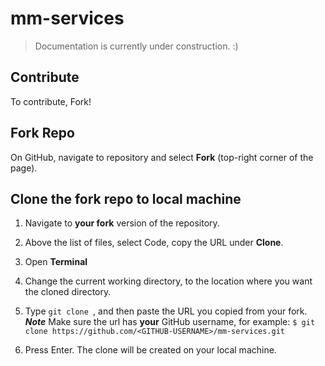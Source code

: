 # mm-services

> Documentation is currently under construction. :) 
## Contribute
To contribute, Fork! 

## Fork Repo
On GitHub, navigate to repository and select <strong>Fork</strong> (top-right corner of the page).

## Clone the fork repo to local machine

1. Navigate to <strong>your fork</strong> version of the repository. </strong>

2. Above the list of files, select Code, copy the URL under <strong>Clone</strong>.

3. Open <strong>Terminal</strong>

4. Change the current working directory, to the location where you want the cloned directory.

5. Type ```git clone ```, and then paste the URL you copied from your fork. 
  <strong> *Note*</strong> Make sure the url has <strong>your</strong> GitHub username, for example: 
    ```$ git clone https://github.com/<GITHUB-USERNAME>/mm-services.git```

6. Press Enter. The clone will be created on your local machine. 
